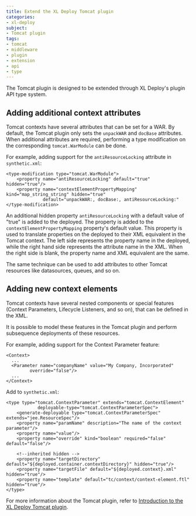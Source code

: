 ```yaml
---
title: Extend the XL Deploy Tomcat plugin
categories:
- xl-deploy
subject:
- Tomcat plugin
tags:
- tomcat
- middleware
- plugin
- extension
- api
- type
---
```


The Tomcat plugin is designed to be extended through XL Deploy's plugin API type system.

## Adding additional context attributes

Tomcat contexts have several attributes that can be set for a WAR. By default, the Tomcat plugin only sets the `unpackWAR` and `docBase` attributes. When additional attributes are required, performing a type modification on the corresponding `tomcat.WarModule` can be done.

For example, adding support for the `antiResourceLocking` attribute in `synthetic.xml`:

	<type-modification type="tomcat.WarModule">
	    <property name="antiResourceLocking" default="true" hidden="true"/>
        <property name="contextElementPropertyMapping" kind="map_string_string" hidden="true"
                  default="unpackWAR:, docBase:, antiResourceLocking:"
	</type-modification>

An additional hidden property `antiResourceLocking` with a default value of "true" is added to the deployed. The property is added to the `contextElementPropertyMapping` property's default value. This property is used to translate properties on the deployed to their XML equivalent in the Tomcat context. The left side represents the property name in the deployed, while the right hand side represents the attribute name in the XML. When the right side is blank, the property name and XML equivalent are the same.

The same technique can be used to add attributes to other Tomcat resources like datasources, queues, and so on.

## Adding new context elements

Tomcat contexts have several nested components or special features (Context Parameters, Lifecycle Listeners, and so on), that can be defined in the XML.

It is possible to model these features in the Tomcat plugin and perform subsequence deployments of these resources.

For example, adding support for the Context Parameter feature:

    <Context>
      ...
      <Parameter name="companyName" value="My Company, Incorporated"
             override="false"/>
      ...
    </Context>

Add to `synthetic.xml`:

	<type type="tomcat.ContextParameter" extends="tomcat.ContextElement"
	            deployable-type="tomcat.ContextParameterSpec">
        <generate-deployable type="tomcat.ContextParameterSpec" extends="jee.ResourceSpec"/>
        <property name="paramName" description="The name of the context parameter"/>
        <property name="value"/>
        <property name="override" kind="boolean" required="false" default="false"/>

        <!--inherited hidden -->
        <property name="targetDirectory" default="${deployed.container.contextDirectory}" hidden="true"/> 
        <property name="targetFile" default="${deployed.context}.xml" hidden="true"/> 
        <property name="template" default="tc/context/context-element.ftl" hidden="true"/> 
    </type>

For more information about the Tomcat plugin, refer to [Introduction to the XL Deploy Tomcat plugin](/xl-deploy/concept/introduction-to-the-xl-deploy-tomcat-plugin.html).

